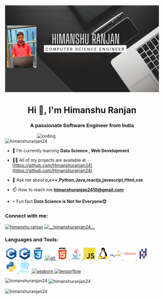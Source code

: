 ![logo](https://github.com/Himanshuranjan24/Himanshuranjan24/blob/main/Himanshu%20ranjan.png)
<h1 align="center">Hi 👋, I'm Himanshu Ranjan</h1>
<h3 align="center">A passionate Software Engineer from India</h3>

<img align="right" alt="coding" width="400" src="https://media2.giphy.com/media/RbDKaczqWovIugyJmW/giphy.gif?cid=ecf05e47mc0b357a9fpobnk25t8onnt66ibj6uiews1r6ia9&rid=giphy.gif&ct=g">

<p align="left"> <img src="https://komarev.com/ghpvc/?username=himanshuranjan24&label=Profile%20views&color=0e75b6&style=flat" alt="himanshuranjan24" /> </p>

- 🌱 I’m currently learning **Data Science , Web Development**

- 👨‍💻 All of my projects are available at [https://github.com/Himanshuranjan24](https://github.com/Himanshuranjan24)

- 💬 Ask me about **c,c++,Python,Java,reactjs,javascript,Html,css**

- 📫 How to reach me **himanshuranjan2410@gmail.com**

- ⚡ Fun fact **Data Science is Not for Everyone😊**

<h3 align="left">Connect with me:</h3>
<p align="left">
<a href="https://linkedin.com/in/himanshu-ranjan-5a413a222/" target="blank"><img align="center" src="https://raw.githubusercontent.com/rahuldkjain/github-profile-readme-generator/master/src/images/icons/Social/linked-in-alt.svg" alt="himanshu ranjan" height="30" width="40" /></a>
<a href="https://instagram.com/__himanshuranjan24__" target="blank"><img align="center" src="https://raw.githubusercontent.com/rahuldkjain/github-profile-readme-generator/master/src/images/icons/Social/instagram.svg" alt="__himanshuranjan24__" height="30" width="40" /></a>
</p>

<h3 align="left">Languages and Tools:</h3>
<p align="left"> <a href="https://www.cprogramming.com/" target="_blank" rel="noreferrer"> <img src="https://raw.githubusercontent.com/devicons/devicon/master/icons/c/c-original.svg" alt="c" width="40" height="40"/> </a> <a href="https://www.w3schools.com/cpp/" target="_blank" rel="noreferrer"> <img src="https://raw.githubusercontent.com/devicons/devicon/master/icons/cplusplus/cplusplus-original.svg" alt="cplusplus" width="40" height="40"/> </a> <a href="https://www.w3schools.com/css/" target="_blank" rel="noreferrer"> <img src="https://raw.githubusercontent.com/devicons/devicon/master/icons/css3/css3-original-wordmark.svg" alt="css3" width="40" height="40"/> </a> <a href="https://git-scm.com/" target="_blank" rel="noreferrer"> <img src="https://www.vectorlogo.zone/logos/git-scm/git-scm-icon.svg" alt="git" width="40" height="40"/> </a> <a href="https://www.w3.org/html/" target="_blank" rel="noreferrer"> <img src="https://raw.githubusercontent.com/devicons/devicon/master/icons/html5/html5-original-wordmark.svg" alt="html5" width="40" height="40"/> </a> <a href="https://www.java.com" target="_blank" rel="noreferrer"> <img src="https://raw.githubusercontent.com/devicons/devicon/master/icons/java/java-original.svg" alt="java" width="40" height="40"/> </a> <a href="https://developer.mozilla.org/en-US/docs/Web/JavaScript" target="_blank" rel="noreferrer"> <img src="https://raw.githubusercontent.com/devicons/devicon/master/icons/javascript/javascript-original.svg" alt="javascript" width="40" height="40"/> </a> <a href="https://www.linux.org/" target="_blank" rel="noreferrer"> <img src="https://raw.githubusercontent.com/devicons/devicon/master/icons/linux/linux-original.svg" alt="linux" width="40" height="40"/> </a> <a href="https://www.mysql.com/" target="_blank" rel="noreferrer"> <img src="https://raw.githubusercontent.com/devicons/devicon/master/icons/mysql/mysql-original-wordmark.svg" alt="mysql" width="40" height="40"/> </a> <a href="https://www.oracle.com/" target="_blank" rel="noreferrer"> <img src="https://raw.githubusercontent.com/devicons/devicon/master/icons/oracle/oracle-original.svg" alt="oracle" width="40" height="40"/> </a> <a href="https://pandas.pydata.org/" target="_blank" rel="noreferrer"> <img src="https://raw.githubusercontent.com/devicons/devicon/2ae2a900d2f041da66e950e4d48052658d850630/icons/pandas/pandas-original.svg" alt="pandas" width="40" height="40"/> </a> <a href="https://www.python.org" target="_blank" rel="noreferrer"> <img src="https://raw.githubusercontent.com/devicons/devicon/master/icons/python/python-original.svg" alt="python" width="40" height="40"/> </a> <a href="https://reactjs.org/" target="_blank" rel="noreferrer"> <img src="https://raw.githubusercontent.com/devicons/devicon/master/icons/react/react-original-wordmark.svg" alt="react" width="40" height="40"/> </a> <a href="https://seaborn.pydata.org/" target="_blank" rel="noreferrer"> <img src="https://seaborn.pydata.org/_images/logo-mark-lightbg.svg" alt="seaborn" width="40" height="40"/> </a> <a href="https://www.tensorflow.org" target="_blank" rel="noreferrer"> <img src="https://www.vectorlogo.zone/logos/tensorflow/tensorflow-icon.svg" alt="tensorflow" width="40" height="40"/> </a> </p>

<p><img align="left" src="https://himanshuranjan24-7d88.vercel.app///api/top-langs?username=himanshuranjan24&show_icons=true&locale=en&layout=compact&theme=radical" alt="himanshuranjan24" /></p>

<p>&nbsp;<img align="center" src="https://himanshuranjan24-7d88.vercel.app///api?username=himanshuranjan24&show_icons=true&locale=en&theme=radical" alt="himanshuranjan24" /></p>

<p><img align="center" src="https://github-readme-streak-stats.herokuapp.com/?user=himanshuranjan24&theme=radical"alt="himanshuranjan24" /></p>
